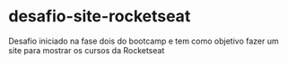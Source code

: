 # desafio-site-rocketseat
Desafio iniciado na fase dois do bootcamp e tem como objetivo fazer um site para mostrar os cursos da Rocketseat
